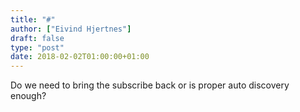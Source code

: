 ```yaml
---
title: "#"
author: ["Eivind Hjertnes"]
draft: false
type: "post"
date: 2018-02-02T01:00:00+01:00
---
```


Do we need to bring the subscribe back or is proper auto discovery
enough?
